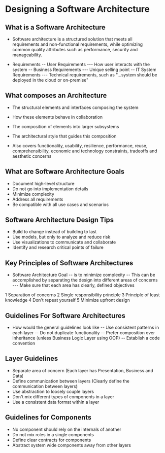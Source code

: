 # Designing a Software Architecture

## What is a Software Architecture

- Software architecture is a structured solution that meets all requirements and non-functional requirements, while optimizing common quality attributes such as performance, security and manageability.

- Requirements
-- User Requirements
--- How user interacts with the system
-- Business Requirements
--- Unique selling point
-- IT System Requirements
--- Technical requirements, such as "...system should be deployed in the cloud or on-premise"

## What composes an Architecture

- The structural elements and interfaces composing the system
- How these elements behave in collaboration
- The composition of elements into larger subsystems
- The architectural style that guides this composition

- Also covers functionality, usability, resilience, performance, reuse, comprehensibility, economic and technology constraints, tradeoffs and aesthetic concerns

## What are Software Architecture Goals

- Document high-level structure
- Do not go into implementation details
- Minimize complexity
- Address all requirements
- Be compatible with all use cases and scenarios

## Software Architecture Design Tips

- Build to change instead of building to last
- Use models, but only to analyze and reduce risk
- Use visualizations to communicate and collaborate
- Identify and research critical points of failure

## Key Principles of Software Architectures

- Software Architecture Goal
-- is to minimize complexity
-- This can be accomplished by separating the design into different areas of concerns
--- Make sure that each area has clearly, defined objectives

1 Separation of concerns
2 Single responsibility principle
3 Principle of least knowledge
4 Don't repeat yourself
5 Minimize upfront design

## Guidelines For Software Architectures

- How would the general guidelines look like
-- Use consistent patterns in each layer
-- Do not duplicate functionality
-- Prefer composition over inheritance (unless Business Logic Layer using OOP)
-- Establish a code convention

## Layer Guidelines

- Separate area of concern (Each layer has Presentation, Business and Data)
- Define communication between layers (Clearly define the communication between layers)
- Use abstraction to loosely couple layers
- Don't mix different types of components in a layer
- Use a consistent data format within a layer

## Guidelines for Components

- No component should rely on the internals of another
- Do not mix roles in a single components
- Define clear contracts for components
- Abstract system wide components away from other layers
